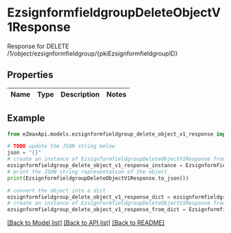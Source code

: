 # EzsignformfieldgroupDeleteObjectV1Response

Response for DELETE /1/object/ezsignformfieldgroup/{pkiEzsignformfieldgroupID}

## Properties

Name | Type | Description | Notes
------------ | ------------- | ------------- | -------------

## Example

```python
from eZmaxApi.models.ezsignformfieldgroup_delete_object_v1_response import EzsignformfieldgroupDeleteObjectV1Response

# TODO update the JSON string below
json = "{}"
# create an instance of EzsignformfieldgroupDeleteObjectV1Response from a JSON string
ezsignformfieldgroup_delete_object_v1_response_instance = EzsignformfieldgroupDeleteObjectV1Response.from_json(json)
# print the JSON string representation of the object
print(EzsignformfieldgroupDeleteObjectV1Response.to_json())

# convert the object into a dict
ezsignformfieldgroup_delete_object_v1_response_dict = ezsignformfieldgroup_delete_object_v1_response_instance.to_dict()
# create an instance of EzsignformfieldgroupDeleteObjectV1Response from a dict
ezsignformfieldgroup_delete_object_v1_response_from_dict = EzsignformfieldgroupDeleteObjectV1Response.from_dict(ezsignformfieldgroup_delete_object_v1_response_dict)
```
[[Back to Model list]](../README.md#documentation-for-models) [[Back to API list]](../README.md#documentation-for-api-endpoints) [[Back to README]](../README.md)



